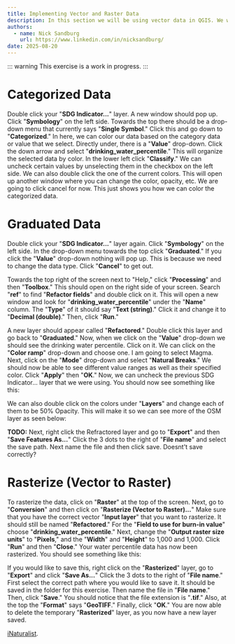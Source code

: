 ```yaml
---
title: Implementing Vector and Raster Data
description: In this section we will be using vector data in QGIS. We will then learn how to switch the data from vector to raster.
authors:
  - name: Nick Sandburg
    url: https://www.linkedin.com/in/nicksandburg/
date: 2025-08-20
---
```


::: warning
This exercise is a work in progress.
:::

<h1>Categorized Data</h1>
<p>Double click your "<b>SDG Indicator...</b>" layer. A new window should pop up. Click "<b>Symbology</b>" on the left side. Towards the top there should be a drop-down menu that currently says "<b>Single Symbol</b>." Click this and go down to "<b>Categorized</b>." In here, we can color our data based on the category data or value that we select. Directly under, there is a "<b>Value</b>" drop-down. Click the down arrow and select "<b>drinking_water_percentile</b>." This will organize the selected data by color. In the lower left click "<b>Classify</b>." We can uncheck certain values by unselecting them in the checkbox on the left side. We can also double click the one of the current colors. This will open up another window where you can change the color, opacity, etc. We are going to click cancel for now. This just shows you how we can color the categorized data.</p>

<h1>Graduated Data</h1>
<p>Double click your "<b>SDG Indicator...</b>" layer again. Click "<b>Symbology</b>" on the left side. In the drop-down menu towards the top click "<b>Graduated</b>." If you click the "<b>Value</b>" drop-down nothing will pop up. This is because we need to change the data type. Click "<b>Cancel</b>" to get out.</p>

<p>Towards the top right of the screen next to "Help," click "<b>Processing</b>" and then "<b>Toolbox</b>." This should open on the right side of your screen. Search "<b>ref</b>" to find "<b>Refactor fields</b>" and double click on it. This will open a new window and look for "<b>drinking_water_percentile</b>" under the "<b>Name</b>" column. The "<b>Type</b>" of it should say "<b>Text (string)</b>." Click it and change it to "<b>Decimal (double)</b>." Then, click "<b>Run</b>."</p>

<p>A new layer should appear called "<b>Refactored</b>." Double click this layer and go back to "<b>Graduated</b>." Now, when we click on the "<b>Value</b>" drop-down we should see the drinking water percentile. Click on it. We can click on the "<b>Color ramp</b>" drop-down and choose one. I am going to select Magma. Next, click on the "<b>Mode</b>" drop-down and select "<b>Natural Breaks</b>." We should now be able to see different value ranges as well as their specified color. Click "<b>Apply</b>" then "<b>OK</b>." Now, we can uncheck the previous SDG Indicator... layer that we were using. You should now see something like this:</p>

<p>We can also double click on the colors under "<b>Layers</b>" and change each of them to be 50% Opacity. This will make it so we can see more of the OSM layer as seen below:</p>

<p><b>TODO:</b> Next, right click the Refractored layer and go to "<b>Export</b>" and then "<b>Save Features As...</b>" Click the 3 dots to the right of "<b>File name</b>" and select the save path. Next name the file and then click save. Doesnt't save correctly?</p>

<h1>Rasterize (Vector to Raster)</h1>
<p>To rasterize the data, click on "<b>Raster</b>" at the top of the screen. Next, go to "<b>Conversion</b>" and then click on "<b>Rasterize (Vector to Raster)...</b>" Make sure that you have the correct vector "<b>Input layer</b>" that you want  to rasterize. It should still be named "<b>Refactored</b>." For the "<b>Field to use for burn-in value</b>" choose "<b>drinking_water_percentile</b>." Next, change the "<b>Output raster size units</b>" to "<b>Pixels</b>," and the "<b>Width</b>" and "<b>Height</b>" to 1,000 and 1,000. Click "<b>Run</b>" and then "<b>Close</b>." Your water percentile data has now been rasterized. You should see something like this: </p>

<p>If you would like to save this, right click on the "<b>Rasterized</b>" layer, go to "<b>Export</b>" and click "<b>Save As...</b>" Click the 3 dots to the right of "<b>File name</b>." First select the correct path where you would like to save it. It should be saved in the folder for this exercise. Then name the file in "<b>File name</b>." Then, click "<b>Save</b>." You should notice that the file extension is "<b>.tif</b>." Also, at the top the "<b>Format</b>" says "<b>GeoTIFF</b>." Finally, click "<b>OK</b>." You are now able to delete the temporary "<b>Rasterized</b>" layer, as you now have a new layer saved.</p>


<p>
<a href="https://www.inaturalist.org/"> iNaturalist</a>.
</p>